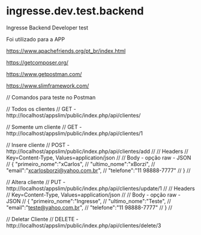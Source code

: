 # ingresse.dev.test.backend
Ingresse Backend Developer test

Foi utilizado para a APP

https://www.apachefriends.org/pt_br/index.html

https://getcomposer.org/

https://www.getpostman.com/ 

https://www.slimframework.com/

// Comandos para teste no Postman

// Todos os clientes
// GET - http://localhost/appslim/public/index.php/api/clientes/

// Somente um cliente
// GET - http://localhost/appslim/public/index.php/api/clientes/1

// Insere cliente
// POST - http://localhost/appslim/public/index.php/api/clientes/add
//
// Headers
// Key=Content-Type, Values=application/json 
//
// Body - opção raw - JSON
// { "primeiro_nome":"xCarlos",
//  "ultimo_nome":"xBorzi",
//  "email":"xcarlosborzi@yahoo.com.br",
//  "telefone":"11 98888-7777"
// }
//

// Altera cliente
// PUT - http://localhost/appslim/public/index.php/api/clientes/update/1
//
// Headers
// Key=Content-Type, Values=application/json 
//
// Body - opção raw - JSON
// { "primeiro_nome":"Ingresse",
//  "ultimo_nome":"Teste",
//  "email":"teste@yahoo.com.br",
//  "telefone":"11 98888-7777"
// }
//

// Deletar Cliente
// DELETE - http://localhost/appslim/public/index.php/api/clientes/delete/3


